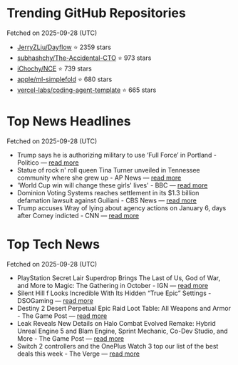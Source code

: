 # Trending GitHub Repositories
Fetched on 2025-09-28 (UTC)

- [JerryZLiu/Dayflow](https://github.com/JerryZLiu/Dayflow) ⭐ 2359 stars
- [subhashchy/The-Accidental-CTO](https://github.com/subhashchy/The-Accidental-CTO) ⭐ 973 stars
- [iChochy/NCE](https://github.com/iChochy/NCE) ⭐ 739 stars
- [apple/ml-simplefold](https://github.com/apple/ml-simplefold) ⭐ 680 stars
- [vercel-labs/coding-agent-template](https://github.com/vercel-labs/coding-agent-template) ⭐ 665 stars

# Top News Headlines
Fetched on 2025-09-28 (UTC)
- Trump says he is authorizing military to use ‘Full Force’ in Portland - Politico — [read more](https://www.politico.com/news/2025/09/27/donald-trump-portland-troops-00583380)
- Statue of rock n' roll queen Tina Turner unveiled in Tennessee community where she grew up - AP News — [read more](https://apnews.com/article/tina-turner-statue-tennessee-af7c9763df361992136a5150ddaf20fd)
- 'World Cup win will change these girls' lives' - BBC — [read more](https://www.bbc.com/sport/rugby-union/articles/cpq5w24899ro)
- Dominion Voting Systems reaches settlement in its $1.3 billion defamation lawsuit against Guiliani - CBS News — [read more](https://www.cbsnews.com/news/dominion-voting-systems-rudy-guiliani-reach-settlement-defamation-lawsuit/)
- Trump accuses Wray of lying about agency actions on January 6, days after Comey indicted - CNN — [read more](https://www.cnn.com/2025/09/27/politics/trump-accuses-wray-lying)

# Top Tech News
Fetched on 2025-09-28 (UTC)
- PlayStation Secret Lair Superdrop Brings The Last of Us, God of War, and More to Magic: The Gathering in October - IGN — [read more](https://www.ign.com/articles/playstation-secret-lair-superdrop-brings-the-last-of-us-god-of-war-and-more-to-magic-the-gathering-in-october)
- Silent Hill f Looks Incredible With Its Hidden “True Epic” Settings - DSOGaming — [read more](https://www.dsogaming.com/pc-performance-analyses/silent-hill-f-looks-incredible-with-its-hidden-true-epic-settings/)
- Destiny 2 Desert Perpetual Epic Raid Loot Table: All Weapons and Armor - The Game Post — [read more](https://thegamepost.com/destiny-2-desert-perpetual-epic-raid-loot-table/)
- Leak Reveals New Details on Halo Combat Evolved Remake: Hybrid Unreal Engine 5 and Blam Engine, Sprint Mechanic, Co-Dev Studio, and More - The Game Post — [read more](https://thegamepost.com/leak-reveals-new-details-on-halo-combat-evolved-remake/)
- Switch 2 controllers and the OnePlus Watch 3 top our list of the best deals this week - The Verge — [read more](https://www.theverge.com/tech/786564/nintendo-switch-2-easysmx-controller-oneplus-watch-3-deal-sale)
